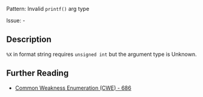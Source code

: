 Pattern: Invalid `printf()` arg type

Issue: -

## Description

`%X` in format string requires `unsigned int` but the argument type is Unknown.

## Further Reading

* [Common Weakness Enumeration (CWE) - 686](https://cwe.mitre.org/data/definitions/686.html)